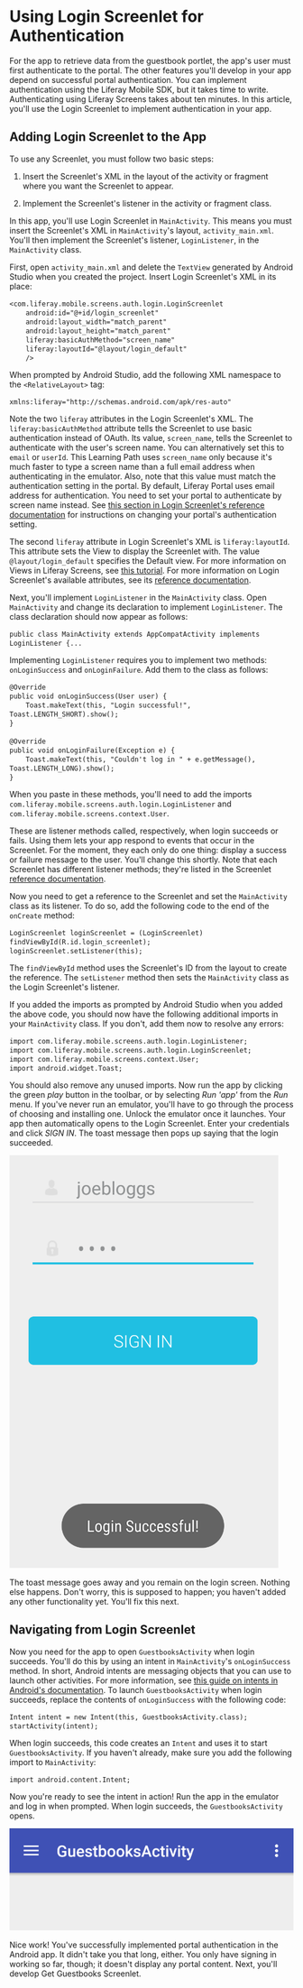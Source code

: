 # Using Login Screenlet for Authentication [](id=using-login-screenlet-for-authentication)

For the app to retrieve data from the guestbook portlet, the app's user must 
first authenticate to the portal. The other features you'll develop in your app 
depend on successful portal authentication. You can implement authentication
using the Liferay Mobile SDK, but it takes time to write. Authenticating
using Liferay Screens takes about ten minutes. In this article, you'll use the
Login Screenlet to implement authentication in your app. 

## Adding Login Screenlet to the App [](id=adding-login-screenlet-to-the-app)

To use any Screenlet, you must follow two basic steps:

1. Insert the Screenlet's XML in the layout of the activity or fragment where you 
   want the Screenlet to appear. 

2. Implement the Screenlet's listener in the activity or fragment class.

In this app, you'll use Login Screenlet in `MainActivity`. This means you must 
insert the Screenlet's XML in `MainActivity`'s layout, `activity_main.xml`. 
You'll then implement the Screenlet's listener, `LoginListener`, in the 
`MainActivity` class. 

First, open `activity_main.xml` and delete the `TextView` generated by Android 
Studio when you created the project. Insert Login Screenlet's XML in its place: 

    <com.liferay.mobile.screens.auth.login.LoginScreenlet
        android:id="@+id/login_screenlet"
        android:layout_width="match_parent"
        android:layout_height="match_parent"
        liferay:basicAuthMethod="screen_name"
        liferay:layoutId="@layout/login_default"
        />

When prompted by Android Studio, add the following XML namespace to the 
`<RelativeLayout>` tag: 

    xmlns:liferay="http://schemas.android.com/apk/res-auto"

Note the two `liferay` attributes in the Login Screenlet's XML. The 
`liferay:basicAuthMethod` attribute tells the Screenlet to use basic 
authentication instead of OAuth. Its value, `screen_name`, tells the Screenlet 
to authenticate with the user's screen name. You can alternatively set this to 
`email` or `userId`. This Learning Path uses `screen_name` only because it's 
much faster to type a screen name than a full email address when authenticating 
in the emulator. Also, note that this value must match the authentication 
setting in the portal. By default, Liferay Portal uses email address for 
authentication. You need to set your portal to authenticate by screen name 
instead. See 
[this section in Login Screenlet's reference documentation](/develop/reference/-/knowledge_base/6-2/loginscreenlet-for-android#basic-authentication) 
for instructions on changing your portal's authentication setting. 

The second `liferay` attribute in Login Screenlet's XML is `liferay:layoutId`. 
This attribute sets the View to display the Screenlet with. The value 
`@layout/login_default` specifies the Default view. For more information on 
Views in Liferay Screens, see 
[this tutorial](/develop/tutorials/-/knowledge_base/6-2/using-views-in-android-screenlets). 
For more information on Login Screenlet's available attributes, see its 
[reference documentation](/develop/reference/-/knowledge_base/6-2/loginscreenlet-for-android). 

Next, you'll implement `LoginListener` in the `MainActivity` class. Open 
`MainActivity` and change its declaration to implement `LoginListener`. The 
class declaration should now appear as follows:

    public class MainActivity extends AppCompatActivity implements LoginListener {...

Implementing `LoginListener` requires you to implement two methods: 
`onLoginSuccess` and `onLoginFailure`. Add them to the class as follows:

    @Override
    public void onLoginSuccess(User user) {
        Toast.makeText(this, "Login successful!", Toast.LENGTH_SHORT).show();
    }
    
    @Override
    public void onLoginFailure(Exception e) {
        Toast.makeText(this, "Couldn't log in " + e.getMessage(), Toast.LENGTH_LONG).show();
    }

When you paste in these methods, you'll need to add the imports
`com.liferay.mobile.screens.auth.login.LoginListener` and
`com.liferay.mobile.screens.context.User`. 

These are listener methods called, respectively, when login succeeds or fails. 
Using them lets your app respond to events that occur in the Screenlet. For the 
moment, they each only do one thing: display a success or failure message to the 
user. You'll change this shortly. Note that each Screenlet has different 
listener methods; they're listed in the Screenlet 
[reference documentation](/develop/reference/-/knowledge_base/6-2/screenlets-in-liferay-screens-for-android). 

Now you need to get a reference to the Screenlet and set the `MainActivity` 
class as its listener. To do so, add the following code to the end of the 
`onCreate` method: 

    LoginScreenlet loginScreenlet = (LoginScreenlet) findViewById(R.id.login_screenlet);
    loginScreenlet.setListener(this);

The `findViewById` method uses the Screenlet's ID from the layout to create the 
reference. The `setListener` method then sets the `MainActivity` class as the 
Login Screenlet's listener. 

If you added the imports as prompted by Android Studio when you added the above 
code, you should now have the following additional imports in your 
`MainActivity` class. If you don't, add them now to resolve any errors: 

    import com.liferay.mobile.screens.auth.login.LoginListener;
    import com.liferay.mobile.screens.auth.login.LoginScreenlet;
    import com.liferay.mobile.screens.context.User;
    import android.widget.Toast;

You should also remove any unused imports. Now run the app by clicking the green 
*play* button in the toolbar, or by selecting *Run 'app'* from the *Run* menu. 
If you've never run an emulator, you'll have to go through the process of
choosing and installing one. Unlock the emulator once it launches. Your app then
automatically opens to the Login Screenlet. Enter your credentials and click
*SIGN IN*. The toast message then pops up saying that the login succeeded. 

![Figure 1: Login Screenlet successfully authenticated you with the portal.](../../images/android-login-screenlet-success.png)

The toast message goes away and you remain on the login screen. Nothing else 
happens. Don't worry, this is supposed to happen; you haven't added any other 
functionality yet. You'll fix this next. 

## Navigating from Login Screenlet [](id=navigating-from-login-screenlet)

Now you need for the app to open `GuestbooksActivity` when login succeeds. 
You'll do this by using an intent in `MainActivity`'s `onLoginSuccess` method. 
In short, Android intents are messaging objects that you can use to launch other 
activities. For more information, see 
[this guide on intents in Android's documentation](http://developer.android.com/guide/components/intents-filters.html). 
To launch `GuestbooksActivity` when login succeeds, replace the contents of 
`onLoginSuccess` with the following code: 

    Intent intent = new Intent(this, GuestbooksActivity.class);
    startActivity(intent);

When login succeeds, this code creates an `Intent` and uses it to start 
`GuestbooksActivity`. If you haven't already, make sure you add the following 
import to `MainActivity`:

    import android.content.Intent;

Now you're ready to see the intent in action! Run the app in the emulator and 
log in when prompted. When login succeeds, the `GuestbooksActivity` opens. 

![Figure 2: The app takes you to the new activity after you log in.](../../images/android-login-success-intent.png)

Nice work! You've successfully implemented portal authentication in the Android 
app. It didn't take you that long, either. You only have signing in working so
far, though; it doesn't display any portal content. Next, you'll develop Get 
Guestbooks Screenlet. 
